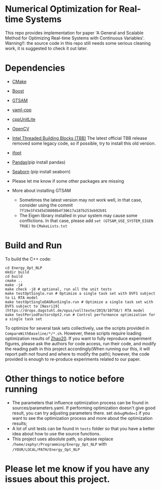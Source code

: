 # Numerical Optimization for Real-time Systems
This repo provides implementation for paper 'A General and Scalable Method for Optimizing
Real-time Systems with Continuous Variables'.
Warning!!: the source code in this repo still needs some serious cleaning work, it is suggested to check it out later.

# Dependencies
- [CMake](https://cmake.org/download/)
- [Boost](https://www.boost.org/users/download/)
- [GTSAM](https://github.com/borglab/gtsam)
- [yaml-cpp](https://github.com/jbeder/yaml-cpp)
- [cppUnitLite](https://github.com/anonymousUser666666/CppUnitLite)
- [OpenCV](https://docs.opencv.org/4.x/d7/d9f/tutorial_linux_install.html)
- [Intel Threaded Building Blocks (TBB)](https://github.com/wjakob/tbb) The latest official TBB release removed some legacy code, so if possible, try to install this old version.
- [ifopt](https://github.com/ethz-adrl/ifopt)
- [Pandas](https://pandas.pydata.org/getting_started.html)(pip install pandas)
- [Seaborn](https://seaborn.pydata.org/installing.html) (pip install seaborn)
- Please let me know if some other packages are missing

- More about installing GTSAM
    - Sometimes the latest version may not work well, in that case, consider using the commit `7f19e3f43d5d38808b4f30617a187b253eb92b91`
    - The Eigen library installed in your system may cause some conflictions. In that case, please add `set (GTSAM_USE_SYSTEM_EIGEN TRUE)` to `CMakeLists.txt` 


# Build and Run
To build the C++ code:
```
cd Energy_Opt_NLP
mkdir build
cd build
cmake ..
make -j4
make check -j8 # optional, run all the unit tests
make testOptSingle.run # Optimize a single task set with DVFS subject to LL RTA model
make testOptSingleDAGRunSingle.run # Optimize a single task set with DVFS subject to [Nasri19](https://drops.dagstuhl.de/opus/volltexte/2019/10758/) RTA model
make testPeriodFactorsOpt2.run # Control performance optimization for a single task set
```

To optimize for several task sets collectively, use the scripts provided in `CompareWithBaseline/*/*.sh`. However, these scripts require loading optimization results of [Zhao20](https://ieeexplore.ieee.org/document/9355563). If you want to fully reproduce experiment figures, please ask the authors for code access, run their code, and modify the reading path in this project accordingly(When running our this, it will report path not found and where to modify the path); however, the code provided is enough to re-produce experiments related to our paper. 


# Other things to notice before running
- The parameters that influence optimization process can be found in sources/parameters.yaml. If performing optimization doesn't give good result, you can try adjusting parameters there. set `debugMode=1` if you want to see the optimization process and more about the optimization results;
- A lot of unit tests can be found in `tests` folder so that you have a better idea about how to use the source functions.
- This project uses absolute path, so please replace `/home/zephyr/Programming/Energy_Opt_NLP` with `/YOUR/LOCAL/PATH/Energy_Opt_NLP`

# Please let me know if you have any issues about this project.